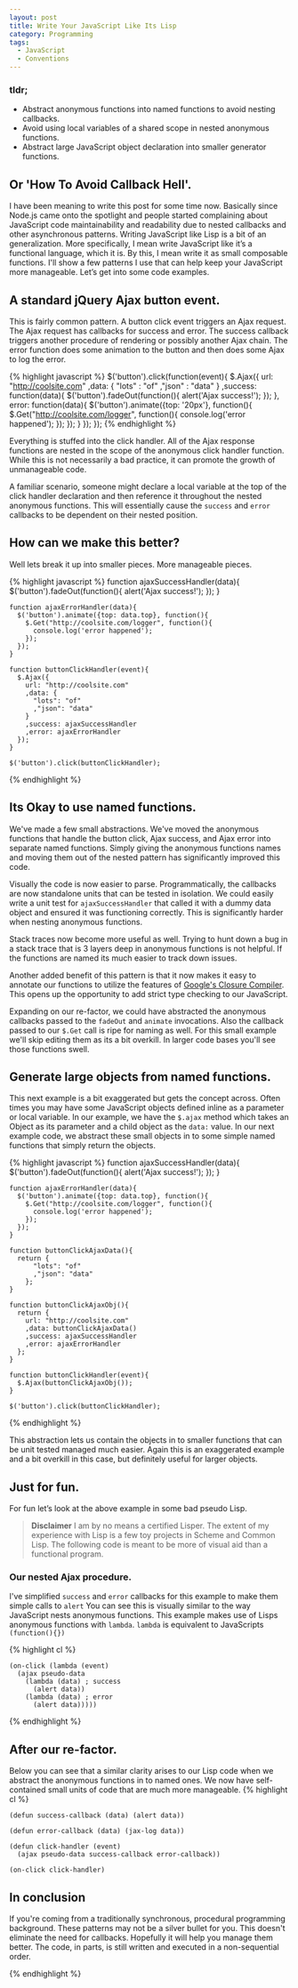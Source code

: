```yaml
---
layout: post
title: Write Your JavaScript Like Its Lisp
category: Programming
tags:
  - JavaScript
  - Conventions
---
```


### tldr;
* Abstract anonymous functions into named functions to avoid nesting callbacks.
* Avoid using local variables of a shared scope in nested anonymous functions.
* Abstract large JavaScript object declaration into smaller generator functions.

## Or 'How To Avoid Callback Hell'.
I have been meaning to write this post for some time now. Basically since Node.js came onto the spotlight and people started complaining about JavaScript code maintainability and readability due to
nested callbacks and other asynchronous patterns. Writing JavaScript like Lisp is a bit of an generalization. More specifically, I mean write JavaScript like it’s a functional language, which it is. 
By this, I mean write it as small composable functions. I'll show a few patterns I use that can help keep your JavaScript more manageable. Let’s get into some code examples.

## A standard jQuery Ajax button event.
This is fairly common pattern. A button click event triggers an Ajax request. The Ajax request has callbacks for success and error. The success callback triggers another procedure of rendering or possibly another Ajax chain.
The error function does some animation to the button and then does some Ajax to log the error. 

{% highlight javascript %}
    $('button').click(function(event){
      $.Ajax({
        url: "http://coolsite.com"
        ,data: {
          "lots" : "of"
          ,"json" : "data"
        }
        ,success: function(data){
          $('button').fadeOut(function(){
            alert('Ajax success!');
          });
        },
        error: function(data){
          $('button').animate({top: '20px'}, function(){
            $.Get("http://coolsite.com/logger", function(){
               console.log('error happened');
            });
        });
        }
      });
    });
{% endhighlight %}

Everything is stuffed into the click handler. All of the Ajax response functions are nested in the scope of the anonymous click handler function.
While this is not necessarily a bad practice, it can promote the growth of unmanageable code. 

A familiar scenario, someone might declare a local variable at the top of the click handler declaration and then reference it throughout the nested anonymous functions. This will essentially cause the `success` and `error` callbacks to be dependent on their nested position.

## How can we make this better?
Well lets break it up into smaller pieces. More manageable pieces.

{% highlight javascript %}
    function ajaxSuccessHandler(data){
      $('button').fadeOut(function(){
        alert('Ajax success!');
      });
    }

    function ajaxErrorHandler(data){
      $('button').animate({top: data.top}, function(){
        $.Get("http://coolsite.com/logger", function(){
          console.log('error happened');
        });
      });
    }

    function buttonClickHandler(event){
      $.Ajax({
        url: "http://coolsite.com"
        ,data: {
          "lots": "of"
          ,"json": "data"
        }
        ,success: ajaxSuccessHandler
        ,error: ajaxErrorHandler
      });
    }

    $('button').click(buttonClickHandler);
{% endhighlight %}

## Its Okay to use named functions.
We've made a few small abstractions. We've moved the anonymous functions that handle the button click, Ajax success, and Ajax error into separate named functions. 
Simply giving the anonymous functions names and moving them out of the nested pattern has significantly improved this code. 

Visually the code is now easier to parse. Programmatically, the callbacks are now standalone units that can be tested in isolation.
We could easily write a unit test for `ajaxSuccessHandler` that called it with a dummy data object and ensured it was functioning correctly. This is significantly harder when nesting anonymous functions.

Stack traces now become more useful as well. Trying to hunt down a bug in a stack trace that is 3 layers deep in anonymous functions is not helpful. If the functions are named its much easier to track down issues.

Another added benefit of this pattern is that it now makes it easy to annotate our functions to utilize the features of [Google's Closure Compiler](https://developers.google.com/closure/compiler/docs/js-for-compiler).
This opens up the opportunity to add strict type checking to our JavaScript.


Expanding on our re-factor, we could have abstracted the anonymous callbacks passed to the `fadeOut` and `animate` invocations. Also the callback passed to our `$.Get` call is ripe for naming as well.
For this small example we'll skip editing them as its a bit overkill. In larger code bases you'll see those functions swell.

## Generate large objects from named functions.
This next example is a bit exaggerated but gets the concept across. 
Often times you may have some JavaScript objects defined inline as a parameter or local variable.
In our example, we have the `$.ajax` method which takes an Object as its parameter and a child object as the `data:` value.
In our next example code, we abstract these small objects in to some simple named functions that simply return the objects.

{% highlight javascript %}
    function ajaxSuccessHandler(data){
      $('button').fadeOut(function(){
        alert('Ajax success!');
      });
    }

    function ajaxErrorHandler(data){
      $('button').animate({top: data.top}, function(){
        $.Get("http://coolsite.com/logger", function(){
          console.log('error happened');
        });
      });
    }
    
    function buttonClickAjaxData(){
      return {
          "lots": "of"
          ,"json": "data"
        };
    }
    
    function buttonClickAjaxObj(){
      return {
        url: "http://coolsite.com"
        ,data: buttonClickAjaxData()
        ,success: ajaxSuccessHandler
        ,error: ajaxErrorHandler
      };      
    }

    function buttonClickHandler(event){
      $.Ajax(buttonClickAjaxObj());
    }

    $('button').click(buttonClickHandler);
{% endhighlight %}

This abstraction lets us contain the objects in to smaller functions that can be unit tested managed much easier.
Again this is an exaggerated example and a bit overkill in this case, but definitely useful for larger objects.

## Just for fun.
For fun let’s look at the above example in some bad pseudo Lisp. 

> __Disclaimer__ I am by no means a certified Lisper. 
> The extent of my experience with Lisp is a few toy projects in Scheme and Common Lisp. The following code is meant to be more of visual aid than a functional program.

### Our nested Ajax procedure.
I've simplified `success` and `error` callbacks for this example to make them simple calls to `alert`
You can see this is visually similar to the way JavaScript nests anonymous functions.
This example makes use of Lisps anonymous functions with `lambda`. `lambda` is equivalent to JavaScripts `(function(){})`

{% highlight cl %}
                       
    (on-click (lambda (event)
      (ajax pseudo-data
        (lambda (data) ; success
          (alert data))
        (lambda (data) ; error
          (alert data)))))
        
{% endhighlight %}
  
## After our re-factor.
Below you can see that a similar clarity arises to our Lisp code when we abstract the anonymous functions in to named ones.
We now have self-contained small units of code that are much more manageable.
{% highlight cl %}
                       
    (defun success-callback (data) (alert data))

    (defun error-callback (data) (jax-log data))

    (defun click-handler (event)
      (ajax pseudo-data success-callback error-callback))
  
    (on-click click-handler)


## In conclusion

If you're coming from a traditionally synchronous, procedural programming background. These patterns may not be a silver bullet for you. 
This doesn't eliminate the need for callbacks. Hopefully it will help you manage them better. The code, in parts, is still written and executed in a non-sequential order. 

{% endhighlight %}
